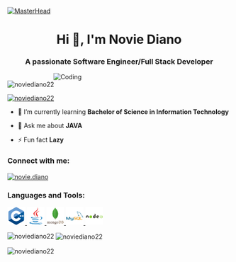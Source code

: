 [![MasterHead](https://giphy.com/gifs/dommespace-domme-space-programador-qgQUggAC3Pfv687qPC)](https://github.com/noviediano22)

<h1 align="center">Hi 👋, I'm Novie Diano</h1>
<h3 align="center">A passionate Software Engineer/Full Stack Developer</h3>
<img align="right" alt="Coding" width="400" src="https://cdn.dribbble.com/users/1920348/screenshots/4332641/shot09.gif">

<p align="left"> <img src="https://komarev.com/ghpvc/?username=noviediano22&label=Profile%20views&color=0e75b6&style=flat" alt="noviediano22" /> </p>

<p align="left"> <a href="https://github.com/ryo-ma/github-profile-trophy"><img src="https://github-profile-trophy.vercel.app/?username=noviediano22" alt="noviediano22" /></a> </p>

- 🌱 I’m currently learning **Bachelor of Science in Information Technology**

- 💬 Ask me about **JAVA**

- ⚡ Fun fact **Lazy**

<h3 align="left">Connect with me:</h3>
<p align="left">
<a href="https://fb.com/novie.diano" target="blank"><img align="center" src="https://raw.githubusercontent.com/rahuldkjain/github-profile-readme-generator/master/src/images/icons/Social/facebook.svg" alt="novie.diano" height="30" width="40" /></a>
</p>

<h3 align="left">Languages and Tools:</h3>
<p align="left"> <a href="https://www.w3schools.com/cpp/" target="_blank" rel="noreferrer"> <img src="https://raw.githubusercontent.com/devicons/devicon/master/icons/cplusplus/cplusplus-original.svg" alt="cplusplus" width="40" height="40"/> </a> <a href="https://www.java.com" target="_blank" rel="noreferrer"> <img src="https://raw.githubusercontent.com/devicons/devicon/master/icons/java/java-original.svg" alt="java" width="40" height="40"/> </a> <a href="https://www.mongodb.com/" target="_blank" rel="noreferrer"> <img src="https://raw.githubusercontent.com/devicons/devicon/master/icons/mongodb/mongodb-original-wordmark.svg" alt="mongodb" width="40" height="40"/> </a> <a href="https://www.mysql.com/" target="_blank" rel="noreferrer"> <img src="https://raw.githubusercontent.com/devicons/devicon/master/icons/mysql/mysql-original-wordmark.svg" alt="mysql" width="40" height="40"/> </a> <a href="https://nodejs.org" target="_blank" rel="noreferrer"> <img src="https://raw.githubusercontent.com/devicons/devicon/master/icons/nodejs/nodejs-original-wordmark.svg" alt="nodejs" width="40" height="40"/> </a> </p>

<p><img align="left" src="https://github-readme-stats.vercel.app/api/top-langs?username=noviediano22&show_icons=true&locale=en&layout=compact" alt="noviediano22" /></p>

<p>&nbsp;<img align="center" src="https://github-readme-stats.vercel.app/api?username=noviediano22&show_icons=true&locale=en" alt="noviediano22" /></p>

<p><img align="center" src="https://github-readme-streak-stats.herokuapp.com/?user=noviediano22&" alt="noviediano22" /></p>

